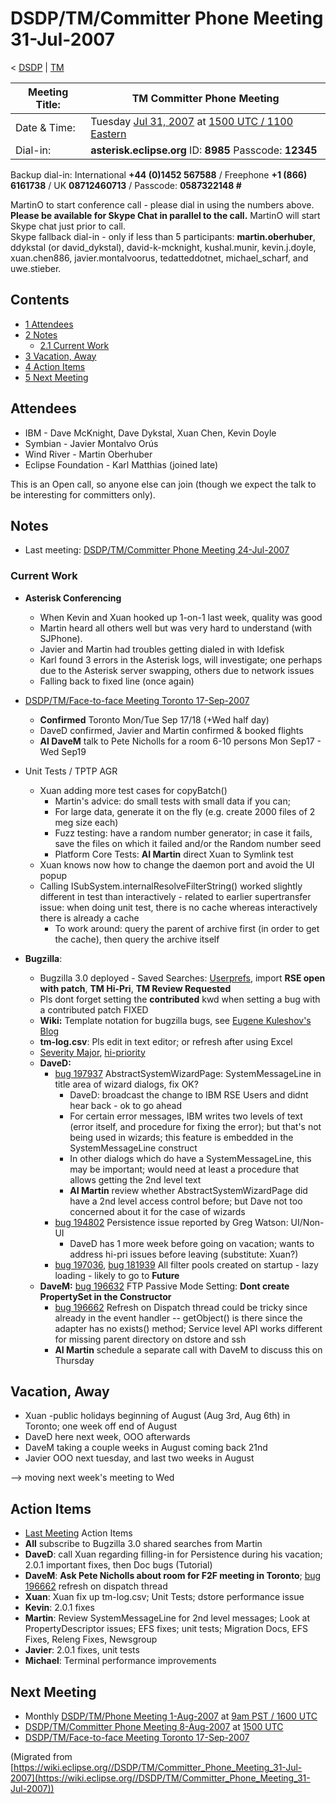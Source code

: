 

DSDP/TM/Committer Phone Meeting 31-Jul-2007
===========================================

< [DSDP](/DSDP "DSDP")‎ | [TM](/DSDP/TM "DSDP/TM")

| Meeting Title: | **TM Committer Phone Meeting** |
| --- | --- |
| Date & Time: | Tuesday [Jul 31, 2007](/index.php?title=Jul_31,_2007&action=edit&redlink=1 "Jul 31, 2007 (page does not exist)") at [1500 UTC / 1100 Eastern](http://www.timeanddate.com/worldclock/meetingdetails.html?year=2007&month=7&day=31&hour=15&min=00&sec=0&p1=224&p2=159&p3=250&p4=136&p5=223&iv=1800) |
| Dial-in: | **asterisk.eclipse.org** ID: **8985** Passcode: **12345** |

Backup dial-in: International **+44 (0)1452 567588** / Freephone **+1 (866) 6161738** / UK **08712460713** / Passcode: **0587322148 #**

MartinO to start conference call - please dial in using the numbers above.  
**Please be available for Skype Chat in parallel to the call.** MartinO will start Skype chat just prior to call.  
Skype fallback dial-in - only if less than 5 participants: **martin.oberhuber**, ddykstal (or david\_dykstal), david-k-mcknight, kushal.munir, kevin.j.doyle, xuan.chen886, javier.montalvoorus, tedatteddotnet, michael\_scharf, and uwe.stieber.  

Contents
--------

*   [1 Attendees](#Attendees)
*   [2 Notes](#Notes)
    *   [2.1 Current Work](#Current-Work)
*   [3 Vacation, Away](#Vacation.2C-Away)
*   [4 Action Items](#Action-Items)
*   [5 Next Meeting](#Next-Meeting)

Attendees
---------

*   IBM - Dave McKnight, Dave Dykstal, Xuan Chen, Kevin Doyle
*   Symbian - Javier Montalvo Orús
*   Wind River - Martin Oberhuber
*   Eclipse Foundation - Karl Matthias (joined late)

This is an Open call, so anyone else can join (though we expect the talk to be interesting for committers only).

Notes
-----

*   Last meeting: [DSDP/TM/Committer Phone Meeting 24-Jul-2007](/DSDP/TM/Committer_Phone_Meeting_24-Jul-2007 "DSDP/TM/Committer Phone Meeting 24-Jul-2007")

### Current Work

*   **Asterisk Conferencing**
    *   When Kevin and Xuan hooked up 1-on-1 last week, quality was good
    *   Martin heard all others well but was very hard to understand (with SJPhone).
    *   Javier and Martin had troubles getting dialed in with Idefisk
    *   Karl found 3 errors in the Asterisk logs, will investigate; one perhaps due to the Asterisk server swapping, others due to network issues
    *   Falling back to fixed line (once again)

  

*   [DSDP/TM/Face-to-face Meeting Toronto 17-Sep-2007](/DSDP/TM/Face-to-face_Meeting_Toronto_17-Sep-2007 "DSDP/TM/Face-to-face Meeting Toronto 17-Sep-2007")
    *   **Confirmed** Toronto Mon/Tue Sep 17/18 (+Wed half day)
    *   DaveD confirmed, Javier and Martin confirmed & booked flights
    *   **AI DaveM** talk to Pete Nicholls for a room 6-10 persons Mon Sep17 - Wed Sep19

*   Unit Tests / TPTP AGR
    *   Xuan adding more test cases for copyBatch()
        *   Martin's advice: do small tests with small data if you can;
        *   For large data, generate it on the fly (e.g. create 2000 files of 2 meg size each)
        *   Fuzz testing: have a random number generator; in case it fails, save the files on which it failed and/or the Random number seed
        *   Platform Core Tests: **AI Martin** direct Xuan to Symlink test
    *   Xuan knows now how to change the daemon port and avoid the UI popup
    *   Calling ISubSystem.internalResolveFilterString() worked slightly different in test than interactively - related to earlier supertransfer issue: when doing unit test, there is no cache whereas interactively there is already a cache
        *   To work around: query the parent of archive first (in order to get the cache), then query the archive itself

*   **Bugzilla**:
    *   Bugzilla 3.0 deployed - Saved Searches: [Userprefs](https://bugs.eclipse.org/bugs/userprefs.cgi?tab=saved-searches), import **RSE open with patch**, **TM Hi-Pri**, **TM Review Requested**
    *   Pls dont forget setting the **contributed** kwd when setting a bug with a contributed patch FIXED
    *   **Wiki:** Template notation for bugzilla bugs, see [Eugene Kuleshov's Blog](http://www.jroller.com/eu/entry/a_handy_tip_for_the)
    *   **tm-log.csv**: Pls edit in text editor; or refresh after using Excel
    *   [Severity Major](https://bugs.eclipse.org/bugs/buglist.cgi?query_format=advanced&classification=DSDP&product=Target+Management&bug_status=UNCONFIRMED&bug_status=NEW&bug_status=ASSIGNED&bug_status=REOPENED&bug_severity=blocker&bug_severity=critical&bug_severity=major&cmdtype=doit), [hi-priority](https://bugs.eclipse.org/bugs/buglist.cgi?query_format=advanced&classification=DSDP&product=Target+Management&bug_status=UNCONFIRMED&bug_status=NEW&bug_status=ASSIGNED&bug_status=REOPENED&cmdtype=doit&field0-0-0=priority&type0-0-0=regexp&value0-0-0=P%5B12%5D&field0-0-1=bug_severity&type0-0-1=regexp&value0-0-1=blocker%7Ccritical%7Cmajor)
    *   **DaveD:**
        *   [bug 197937](https://bugs.eclipse.org/bugs/show_bug.cgi?id=197937) AbstractSystemWizardPage: SystemMessageLine in title area of wizard dialogs, fix OK?
            *   DaveD: broadcast the change to IBM RSE Users and didnt hear back - ok to go ahead
            *   For certain error messages, IBM writes two levels of text (error itself, and procedure for fixing the error); but that's not being used in wizards; this feature is embedded in the SystemMessageLine construct
            *   In other dialogs which do have a SystemMessageLine, this may be important; would need at least a procedure that allows getting the 2nd level text
            *   **AI Martin** review whether AbstractSystemWizardPage did have a 2nd level access control before; but Dave not too concerned about it for the case of wizards
        *   [bug 194802](https://bugs.eclipse.org/bugs/show_bug.cgi?id=194802) Persistence issue reported by Greg Watson: UI/Non-UI
            *   DaveD has 1 more week before going on vacation; wants to address hi-pri issues before leaving (substitute: Xuan?)
        *   [bug 197036](https://bugs.eclipse.org/bugs/show_bug.cgi?id=197036), [bug 181939](https://bugs.eclipse.org/bugs/show_bug.cgi?id=181939) All filter pools created on startup - lazy loading - likely to go to **Future**
    *   **DaveM:** [bug 196632](https://bugs.eclipse.org/bugs/show_bug.cgi?id=196632) FTP Passive Mode Setting: **Dont create PropertySet in the Constructor**
        *   [bug 196662](https://bugs.eclipse.org/bugs/show_bug.cgi?id=196662) Refresh on Dispatch thread could be tricky since already in the event handler -- getObject() is there since the adapter has no exists() method; Service level API works different for missing parent directory on dstore and ssh
        *   **AI Martin** schedule a separate call with DaveM to discuss this on Thursday

Vacation, Away
--------------

*   Xuan -public holidays beginning of August (Aug 3rd, Aug 6th) in Toronto; one week off end of August
*   DaveD here next week, OOO afterwards
*   DaveM taking a couple weeks in August coming back 21nd
*   Javier OOO next tuesday, and last two weeks in August

--\> moving next week's meeting to Wed

Action Items
------------

*   [Last Meeting](/DSDP/TM/Committer_Phone_Meeting_24-Jul-2007#Action_Items "DSDP/TM/Committer Phone Meeting 24-Jul-2007") Action Items
*   **All** subscribe to Bugzilla 3.0 shared searches from Martin
*   **DaveD**: call Xuan regarding filling-in for Persistence during his vacation; 2.0.1 important fixes, then Doc bugs (Tutorial)
*   **DaveM**: **Ask Pete Nicholls about room for F2F meeting in Toronto**; [bug 196662](https://bugs.eclipse.org/bugs/show_bug.cgi?id=196662) refresh on dispatch thread
*   **Xuan**: Xuan fix up tm-log.csv; Unit Tests; dstore performance issue
*   **Kevin**: 2.0.1 fixes
*   **Martin**: Review SystemMessageLine for 2nd level messages; Look at PropertyDescriptor issues; EFS fixes; unit tests; Migration Docs, EFS Fixes, Releng Fixes, Newsgroup
*   **Javier**: 2.0.1 fixes, unit tests
*   **Michael**: Terminal performance improvements

Next Meeting
------------

*   Monthly [DSDP/TM/Phone Meeting 1-Aug-2007](/DSDP/TM/Phone_Meeting_1-Aug-2007 "DSDP/TM/Phone Meeting 1-Aug-2007") at [9am PST / 1600 UTC](http://www.timeanddate.com/worldclock/fixedtime.html?month=8&day=1&year=2007&hour=16&min=00&sec=0&p1=0)
*   [DSDP/TM/Committer Phone Meeting 8-Aug-2007](/DSDP/TM/Committer_Phone_Meeting_8-Aug-2007 "DSDP/TM/Committer Phone Meeting 8-Aug-2007") at [1500 UTC](http://www.timeanddate.com/worldclock/meetingdetails.html?year=2007&month=8&day=8&hour=15&min=00&sec=0&p1=224&p2=159&p3=250&p4=136&p5=223&iv=1800)
*   [DSDP/TM/Face-to-face Meeting Toronto 17-Sep-2007](/DSDP/TM/Face-to-face_Meeting_Toronto_17-Sep-2007 "DSDP/TM/Face-to-face Meeting Toronto 17-Sep-2007")


(Migrated from [https://wiki.eclipse.org//DSDP/TM/Committer_Phone_Meeting_31-Jul-2007](https://wiki.eclipse.org//DSDP/TM/Committer_Phone_Meeting_31-Jul-2007))
